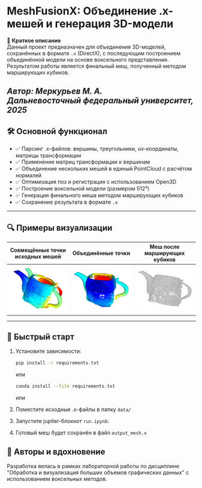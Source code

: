 # MeshFusionX: Объединение .x-мешей и генерация 3D-модели

📌 **Краткое описание**  
Данный проект предназначен для объединения 3D-моделей, сохранённых в формате `.x` (DirectX), с последующим построением объединённой модели на основе воксельного представления.  
Результатом работы является финальный меш, полученный методом марширующих кубиков.

_Автор: Меркурьев М. А._\
_Дальневосточный федеральный университет, 2025_
---

## 🛠 Основной функционал

- ✅ Парсинг .x-файлов: вершины, треугольники, uv-координаты, матрицы трансформации
- ✅ Применение матриц трансформации к вершинам
- ✅ Объединение нескольких мешей в единый PointCloud с расчётом нормалей
- ✅ Оптимизация поз и регистрация с использованием Open3D
- ✅ Построение воксельной модели (размером 512³)
- ✅ Генерация финального меша методом марширующих кубиков
- ✅ Сохранение результата в формате `.x`

---

## 🔍 Примеры визуализации

| Совмещённые точки исходных мешей       | Объединённые точки              | Меш после марширующих кубиков |
|----------------------------------------|---------------------------------|-------------------------------|
| ![pointclouds](images/pointclouds.png) | ![merged](images/merged_pointcloud.png) | ![final_mesh](images/final_mesh.png) |

---

## 🚀 Быстрый старт

1. Установите зависимости:
   ```bash
   pip install -r requirements.txt
   ```
   или 
   ```bash
   conda install --file requirements.txt
   ```
   или

2. Поместите исходные .x-файлы в папку `data/`

3. Запустите jupiter-блокнот `run.ipynb`:

4. Готовый меш будет сохранён в файл `output_mesh.x`

## 📸 Авторы и вдохновение
Разработка велась в рамках лабораторной работы по дисциплине "Обработка и визуализация больших объемов графических данных" с использованием воксельных методов.
